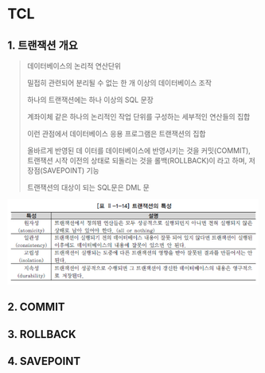 # TCL

## 1. 트랜잭션 개요

> 데이터베이스의 논리적 연산단위
>
> 밀접히 관련되어 분리될 수 없는 한 개 이상의 데이터베이스 조작
>
> 하나의 트랜잭션에는 하나 이상의 SQL 문장
>
> 계좌이체 같은 하나의 논리적인 작업 단위를 구성하는 세부적인 연산들의 집합
>
> 이런 관점에서 데이터베이스 응용 프로그램은 트랜잭션의 집합
>
> 올바르게 반영된 데 이터를 데이터베이스에 반영시키는 것을 커밋(COMMIT), 트랜잭션 시작 이전의 상태로 되돌리는 것을 롤백(ROLLBACK)이 라고 하며, 저장점(SAVEPOINT) 기능
>
> 트랜잭션의 대상이 되는 SQL문은 DML 문

![](../../../../images/tranch.png)

## 2. COMMIT

## 3. ROLLBACK

## 4. SAVEPOINT

